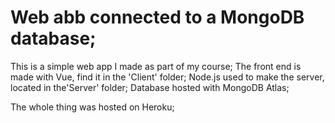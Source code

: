 # Web abb connected to a MongoDB database;

This is a simple web app I made as part of my course;
The front end is made with Vue, find it in the 'Client' folder;
Node.js used to make the server, located in the'Server' folder;
Database hosted with MongoDB Atlas;

The whole thing was hosted on Heroku;
